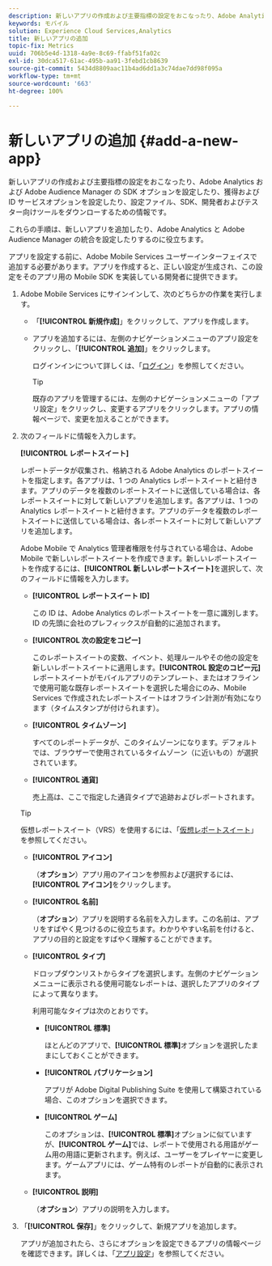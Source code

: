 ```yaml
---
description: 新しいアプリの作成および主要指標の設定をおこなったり、Adobe Analytics および Adobe Audience Manager の SDK オプションを設定したり、獲得および ID サービスオプションを設定したり、設定ファイル、SDK、開発者およびテスター向けツールをダウンローするための情報です。
keywords: モバイル
solution: Experience Cloud Services,Analytics
title: 新しいアプリの追加
topic-fix: Metrics
uuid: 706b5e4d-1318-4a9e-8c69-ffabf51fa02c
exl-id: 30dca517-61ac-495b-aa91-3febd1cb8639
source-git-commit: 5434d8809aac11b4ad6dd1a3c74dae7dd98f095a
workflow-type: tm+mt
source-wordcount: '663'
ht-degree: 100%

---
```


# 新しいアプリの追加 {#add-a-new-app}

新しいアプリの作成および主要指標の設定をおこなったり、Adobe Analytics および Adobe Audience Manager の SDK オプションを設定したり、獲得および ID サービスオプションを設定したり、設定ファイル、SDK、開発者およびテスター向けツールをダウンローするための情報です。

これらの手順は、新しいアプリを追加したり、Adobe Analytics と Adobe Audience Manager の統合を設定したりするのに役立ちます。

アプリを設定する前に、Adobe Mobile Services ユーザーインターフェイスで追加する必要があります。アプリを作成すると、正しい設定が生成され、この設定をそのアプリ用の Mobile SDK を実装している開発者に提供できます。

1. Adobe Mobile Services にサインインして、次のどちらかの作業を実行します。

   * 「**[!UICONTROL 新規作成]**」をクリックして、アプリを作成します。
   * アプリを追加するには、左側のナビゲーションメニューのアプリ設定をクリックし、「**[!UICONTROL 追加]**」をクリックします。

      ログインインについて詳しくは、「[ログイン](/help/using/gs/gs-signin.md)」を参照してください。

      >[!TIP]
      >
      >既存のアプリを管理するには、左側のナビゲーションメニューの「アプリ設定」をクリックし、変更するアプリをクリックします。アプリの情報ページで、変更を加えることができます。

1. 次のフィールドに情報を入力します。

   **[!UICONTROL レポートスイート]**

   レポートデータが収集され、格納される Adobe Analytics のレポートスイートを指定します。各アプリは、1 つの Analytics レポートスイートと紐付きます。アプリのデータを複数のレポートスイートに送信している場合は、各レポートスイートに対して新しいアプリを追加します。各アプリは、1 つの Analytics レポートスイートと紐付きます。アプリのデータを複数のレポートスイートに送信している場合は、各レポートスイートに対して新しいアプリを追加します。

   Adobe Mobile で Analytics 管理者権限を付与されている場合は、Adobe Mobile で新しいレポートスイートを作成できます。新しいレポートスイートを作成するには、**[!UICONTROL 新しいレポートスイート]**&#x200B;を選択して、次のフィールドに情報を入力します。

   * **[!UICONTROL レポートスイート ID]**

      この ID は、Adobe Analytics のレポートスイートを一意に識別します。ID の先頭に会社のプレフィックスが自動的に追加されます。

   * **[!UICONTROL 次の設定をコピー]**

      このレポートスイートの変数、イベント、処理ルールやその他の設定を新しいレポートスイートに適用します。**[!UICONTROL 設定のコピー元]**&#x200B;レポートスイートがモバイルアプリのテンプレート、またはオフラインで使用可能な既存レポートスイートを選択した場合にのみ、Mobile Services で作成されたレポートスイートはオフライン計測が有効になります（タイムスタンプが付けられます）。

   * **[!UICONTROL タイムゾーン]**

      すべてのレポートデータが、このタイムゾーンになります。デフォルトでは、ブラウザーで使用されているタイムゾーン（に近いもの）が選択されています。

   * **[!UICONTROL 通貨]**

      売上高は、ここで指定した通貨タイプで追跡およびレポートされます。
   >[!TIP]
   >
   >仮想レポートスイート（VRS）を使用するには、「[仮想レポートスイート](/help/using/manage-apps/c-mob-vrs.md)」を参照してください。

   * **[!UICONTROL アイコン]**

      （**オプション**）アプリ用のアイコンを参照および選択するには、**[!UICONTROL アイコン]**&#x200B;をクリックします。

   * **[!UICONTROL 名前]**

      （**オプション**）アプリを説明する名前を入力します。この名前は、アプリをすばやく見つけるのに役立ちます。わかりやすい名前を付けると、アプリの目的と設定をすばやく理解することができます。

   * **[!UICONTROL タイプ]**

      ドロップダウンリストからタイプを選択します。左側のナビゲーションメニューに表示される使用可能なレポートは、選択したアプリのタイプによって異なります。

      利用可能なタイプは次のとおりです。

      * **[!UICONTROL 標準]**

         ほとんどのアプリで、**[!UICONTROL 標準]**&#x200B;オプションを選択したままにしておくことができます。

      * **[!UICONTROL パブリケーション]**

         アプリが Adobe Digital Publishing Suite を使用して構築されている場合、このオプションを選択できます。

      * **[!UICONTROL ゲーム]**

         このオプションは、**[!UICONTROL 標準]**&#x200B;オプションに似ていますが、**[!UICONTROL ゲーム]**&#x200B;では、レポートで使用される用語がゲーム用の用語に更新されます。例えば、ユーザーをプレイヤーに変更します。ゲームアプリには、ゲーム特有のレポートが自動的に表示されます。
   * **[!UICONTROL 説明]**

      （**オプション**）アプリの説明を入力します。



1. 「**[!UICONTROL 保存]**」をクリックして、新規アプリを追加します。

   アプリが追加されたら、さらにオプションを設定できるアプリの情報ページを確認できます。詳しくは、「[アプリ設定](/help/using/c-manage-app-settings/c-manage-app-settings.md)」を参照してください。
